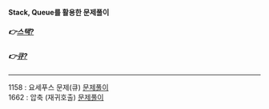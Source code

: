 #### Stack, Queue를 활용한 문제풀이
   ##### 👉[스택?](https://chanos.tistory.com/entry/%EC%9E%90%EB%A3%8C%EA%B5%AC%EC%A1%B0-%EC%8A%A4%ED%83%9DStack%EC%9D%B4%EB%9E%80-%EC%8A%A4%ED%83%9D%EC%9D%84-%ED%99%9C%EC%9A%A9%ED%95%B4-%EA%B4%84%ED%98%B8%EC%8C%8D-%ED%99%95%EC%9D%B8%ED%95%98%EA%B8%B0?category=998594)  
   ##### 👉[큐?](https://chanos.tistory.com/entry/%EC%9E%90%EB%A3%8C%EA%B5%AC%EC%A1%B0-%ED%81%90Queue%EB%9E%80?category=998594)  
   <hr>
   
   1158 : 요세푸스 문제(큐) [문제풀이](https://chanos.tistory.com/entry/%EB%B0%B1%EC%A4%80-%ED%81%90-%EC%98%88%EC%A0%9C-%EB%B0%B1%EC%A4%80-1158%EB%B2%88-%EC%9A%94%EC%84%B8%ED%91%B8%EC%8A%A4-%EB%AC%B8%EC%A0%9CJosephus-problem?category=999286)  
   1662 : 압축 (재귀호출) [문제풀이](https://chanos.tistory.com/entry/%EB%B0%B1%EC%A4%80-1662%EB%B2%88-%EC%95%95%EC%B6%95-%ED%8C%8C%EC%9D%B4%EC%8D%AC-%EB%AC%B8%EC%A0%9C-%ED%92%80%EC%9D%B4)  